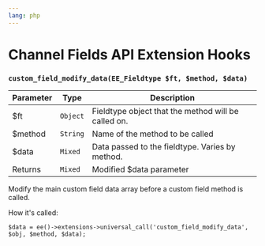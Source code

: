 ```yaml
---
lang: php
---
```


<!--
    This source file is part of the open source project
    ExpressionEngine User Guide (https://github.com/ExpressionEngine/ExpressionEngine-User-Guide)

    @link      https://expressionengine.com/
    @copyright Copyright (c) 2003-2019, EllisLab Corp. (https://ellislab.com)
    @license   https://expressionengine.com/license Licensed under Apache License, Version 2.0
-->

# Channel Fields API Extension Hooks

### `custom_field_modify_data(EE_Fieldtype $ft, $method, $data)`

| Parameter | Type     | Description                                         |
| --------- | -------- | --------------------------------------------------- |
| \$ft      | `Object` | Fieldtype object that the method will be called on. |
| \$method  | `String` | Name of the method to be called                     |
| \$data    | `Mixed`  | Data passed to the fieldtype. Varies by method.     |
| Returns   | `Mixed`  | Modified \$data parameter                           |

Modify the main custom field data array before a custom field method is called.

How it's called:

    $data = ee()->extensions->universal_call('custom_field_modify_data', $obj, $method, $data);
